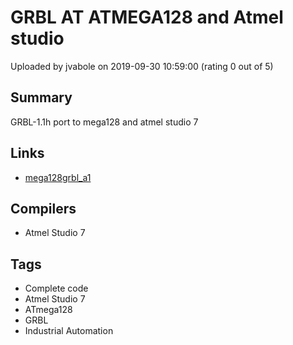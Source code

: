 # GRBL AT ATMEGA128 and Atmel studio

Uploaded by jvabole on 2019-09-30 10:59:00 (rating 0 out of 5)

## Summary

GRBL-1.1h port to mega128 and atmel studio 7

## Links

- [mega128grbl_a1](https://github.com/jvabole/mega128grbl_a1)

## Compilers

- Atmel Studio 7

## Tags

- Complete code
- Atmel Studio 7
- ATmega128
- GRBL
- Industrial Automation
